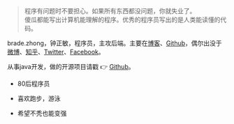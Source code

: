 > 程序有问题时不要担心。如果所有东西都没问题，你就失业了。  
> 傻瓜都能写出计算机能理解的程序。优秀的程序员写出的是人类能读懂的代码。

brade.zhong，钟正敏，程序员，主攻后端。主要在[博客](http://blog.youyeetech.com)、[Github](http://github.com/brade1314)，偶尔出没于[微博](https://weibo.com/6210527293)、[知乎](https://www.zhihu.com/people/brade_zhong)、[Twitter](https://twitter.com/brade59594469/)、[Facebook](https://www.facebook.com/brade1314)。

从事java开发，做的开源项目请戳 👉 [Github](http://github.com/brade1314)。

+ 80后程序员
* 喜欢跑步，游泳
- 希望不秃也能变强
